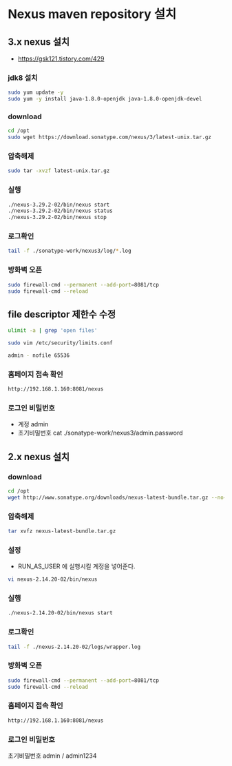 # Nexus maven repository 설치

## 3.x nexus 설치
- https://gsk121.tistory.com/429

### jdk8 설치
```bash
sudo yum update -y
sudo yum -y install java-1.8.0-openjdk java-1.8.0-openjdk-devel
```

### download
```bash
cd /opt
sudo wget https://download.sonatype.com/nexus/3/latest-unix.tar.gz
```

### 압축해제
```bash
sudo tar -xvzf latest-unix.tar.gz
```

### 실행
```bash
./nexus-3.29.2-02/bin/nexus start
./nexus-3.29.2-02/bin/nexus status
./nexus-3.29.2-02/bin/nexus stop
```

### 로그확인
```bash
tail -f ./sonatype-work/nexus3/log/*.log
```

### 방화벽 오픈
```bash
sudo firewall-cmd --permanent --add-port=8081/tcp
sudo firewall-cmd --reload
```

## file descriptor 제한수 수정
```bash
ulimit -a | grep 'open files'

sudo vim /etc/security/limits.conf

admin - nofile 65536
```

### 홈페이지 접속 확인
```bash
http://192.168.1.160:8081/nexus
```

### 로그인 비밀번호
- 계정
admin
- 초기비밀번호
cat ./sonatype-work/nexus3/admin.password

## 2.x nexus 설치
### download
```bash
cd /opt
wget http://www.sonatype.org/downloads/nexus-latest-bundle.tar.gz --no-check-certificate
```

### 압축해제
```bash
tar xvfz nexus-latest-bundle.tar.gz
```

### 설정
- RUN_AS_USER 에 실행시킬 계정을 넣어준다.

```bash
vi nexus-2.14.20-02/bin/nexus
```

### 실행
```bash
./nexus-2.14.20-02/bin/nexus start
```

### 로그확인
```bash
tail -f ./nexus-2.14.20-02/logs/wrapper.log
```

### 방화벽 오픈
```bash
sudo firewall-cmd --permanent --add-port=8081/tcp
sudo firewall-cmd --reload
```

### 홈페이지 접속 확인
```bash
http://192.168.1.160:8081/nexus
```

### 로그인 비밀번호
초기비밀번호 admin / admin1234
